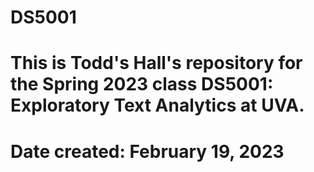 # DS5001
# This is Todd's Hall's repository for the Spring 2023 class DS5001: Exploratory Text Analytics at UVA. 
# Date created: February 19, 2023
